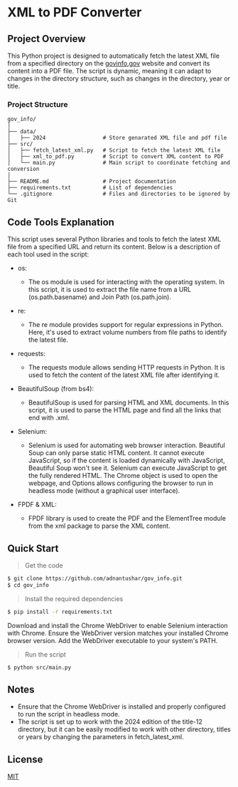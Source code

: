 # XML to PDF Converter

## Project Overview

This Python project is designed to automatically fetch the latest XML file from a specified directory on the [govinfo.gov](https://www.govinfo.gov/) website and convert its content into a PDF file. The script is dynamic, meaning it can adapt to changes in the directory structure, such as changes in the directory, year or title.

### Project Structure

```plaintext
gov_info/
│
├── data/
│   ├── 2024                  # Store genarated XML file and pdf file
├── src/
│   ├── fetch_latest_xml.py   # Script to fetch the latest XML file
│   ├── xml_to_pdf.py         # Script to convert XML content to PDF
│   └── main.py               # Main script to coordinate fetching and conversion
│
├── README.md                 # Project documentation
├── requirements.txt          # List of dependencies
└── .gitignore                # Files and directories to be ignored by Git
 ```
## Code Tools Explanation

This script uses several Python libraries and tools to fetch the latest XML file from a specified URL and return its content. Below is a description of each tool used in the script:

- os:
  - The os module is used for interacting with the operating system. In this script, it is used to extract the file name from a URL (os.path.basename) and Join Path     (os.path.join).
  
- re:
    - The re module provides support for regular expressions in Python. Here, it's used to extract volume numbers from file paths to identify the latest file.
      
- requests:
    - The requests module allows sending HTTP requests in Python. It is used to fetch the content of the latest XML file after identifying it.

- BeautifulSoup (from bs4):
    - BeautifulSoup is used for parsing HTML and XML documents. In this script, it is used to parse the HTML page and find all the links that end with .xml.

- Selenium:
    - Selenium is used for automating web browser interaction. Beautiful Soup can only parse static HTML content. It cannot execute JavaScript, so if the content is loaded dynamically with JavaScript, Beautiful Soup won't see it. Selenium can execute JavaScript to get the fully rendered HTML. The Chrome object is used to open the webpage, and Options allows configuring the browser to run in headless mode (without a graphical user interface).

- FPDF & XML:
    - FPDF library is used to create the PDF and the ElementTree module from the xml package to parse the XML content. 

## Quick Start 

> Get the code

```bash
$ git clone https://github.com/adnantushar/gov_info.git
$ cd gov_info
```

> Install the required dependencies

```bash
$ pip install -r requirements.txt
```
Download and install the Chrome WebDriver to enable Selenium interaction with Chrome. Ensure the WebDriver version matches your installed Chrome browser version. Add the WebDriver executable to your system's PATH.

>Run the script

```bash
$ python src/main.py
```

## Notes
- Ensure that the Chrome WebDriver is installed and properly configured to run the script in headless mode.
- The script is set up to work with the 2024 edition of the title-12 directory, but it can be easily modified to work with other directory, titles or years by changing the parameters in fetch_latest_xml.

## License

[MIT](https://choosealicense.com/licenses/mit/)

